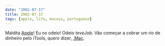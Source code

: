 ```yaml
---
date: "2002-07-17"
title: 2002-07-17
tags: [apple, life, macosx, portuguese]
---
```

Maldita [Apple](http://www.apple.com/)! Eu os odeio! Odeio $teve
Job$. Vão começar a cobrar um rio de dinheiro pelo iTools, quero
dizer, [.Mac](http://www.mac.com/).

